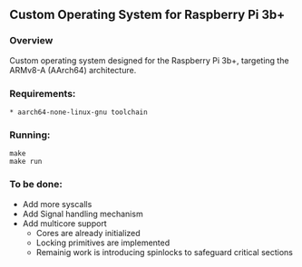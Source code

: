 ## Custom Operating System for Raspberry Pi 3b+

### Overview
 Custom operating system designed for the Raspberry Pi 3b+, targeting the ARMv8-A (AArch64) architecture.

### Requirements:
    * aarch64-none-linux-gnu toolchain

### Running:
```
make
make run
```

### To be done:
 * Add more syscalls
 * Add Signal handling mechanism
 * Add multicore support
    * Cores are already initialized
    * Locking primitives are implemented
    * Remainig work is introducing spinlocks to safeguard critical sections
